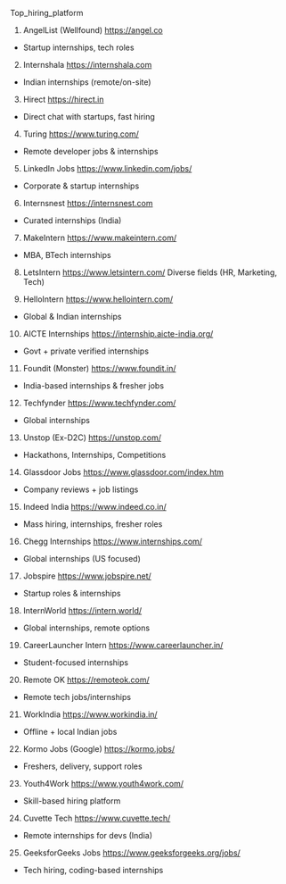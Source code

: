 Top_hiring_platform

 1. AngelList (Wellfound)
 https://angel.co
 - Startup internships, tech roles

2. Internshala
 https://internshala.com
 - Indian internships (remote/on-site)

3. Hirect
 https://hirect.in
 - Direct chat with startups, fast hiring

4. Turing
 https://www.turing.com/
 - Remote developer jobs & internships

5. LinkedIn Jobs
 https://www.linkedin.com/jobs/
 - Corporate & startup internships

6. Internsnest
 https://internsnest.com
 - Curated internships (India)

7. MakeIntern
 https://www.makeintern.com/
 - MBA, BTech internships

8. LetsIntern
 https://www.letsintern.com/ 
 Diverse fields (HR, Marketing, Tech)
 
9. HelloIntern
 https://www.hellointern.com/
 - Global & Indian internships
   
10. AICTE Internships
 https://internship.aicte-india.org/
 - Govt + private verified internships
   
11. Foundit (Monster)
 https://www.foundit.in/
 - India-based internships & fresher jobs
   
12. Techfynder
 https://www.techfynder.com/
 - Global internships
   
13. Unstop (Ex-D2C)
 https://unstop.com/
 - Hackathons, Internships, Competitions
   
14. Glassdoor Jobs
 https://www.glassdoor.com/index.htm
 - Company reviews + job listings
   
15. Indeed India
 https://www.indeed.co.in/
 - Mass hiring, internships, fresher roles
   
16. Chegg Internships
 https://www.internships.com/
 - Global internships (US focused)
   
 17. Jobspire
 https://www.jobspire.net/

 - Startup roles & internships

18. InternWorld
 https://intern.world/
 - Global internships, remote options

19. CareerLauncher Intern
 https://www.careerlauncher.in/
 - Student-focused internships

20. Remote OK
 https://remoteok.com/
 - Remote tech jobs/internships

21. WorkIndia
 https://www.workindia.in/
 - Offline + local Indian jobs

22. Kormo Jobs (Google)
 https://kormo.jobs/
 - Freshers, delivery, support roles

23. Youth4Work
 https://www.youth4work.com/
 - Skill-based hiring platform

24. Cuvette Tech
 https://www.cuvette.tech/
 - Remote internships for devs (India)

25. GeeksforGeeks Jobs
    https://www.geeksforgeeks.org/jobs/
 - Tech hiring, coding-based internships

